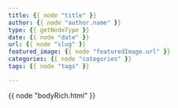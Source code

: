 ```yaml
---
title: {{ node "title" }}
author: {{ node "author.name" }}
type: {{ getNodeType }}
date: {{ node "date" }}
url: {{ node "slug" }}
featured_image: {{ node "featuredImage.url" }}
categories: {{ node "categories" }}
tags: {{ node "tags" }}

---
```

{{ node "bodyRich.html" }}
